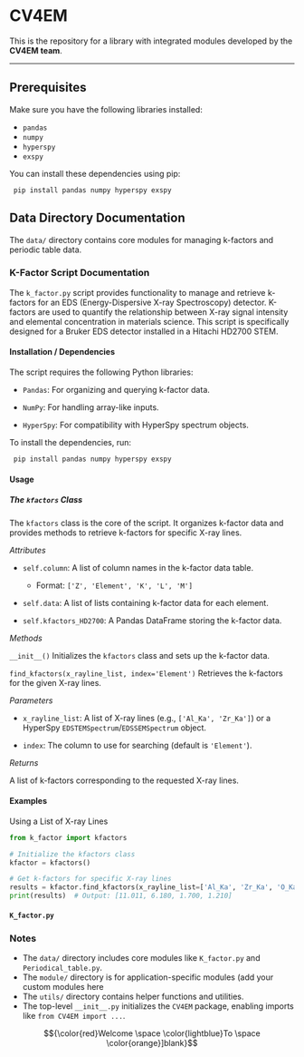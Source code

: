 # CV4EM

This is the repository for a library with integrated modules developed by the **CV4EM team**.

---

## Prerequisites

Make sure you have the following libraries installed:

- `pandas`
- `numpy`
- `hyperspy`
- `exspy`

You can install these dependencies using pip:

```
 pip install pandas numpy hyperspy exspy

```

##  Data Directory Documentation

The `data/` directory contains core modules for managing k-factors and periodic table data.

### K-Factor Script Documentation 
The `k_factor.py` script provides functionality to manage and retrieve k-factors for an EDS (Energy-Dispersive X-ray Spectroscopy) detector. K-factors are used to quantify the relationship between X-ray signal intensity and elemental concentration in materials science. This script is specifically designed for a Bruker EDS detector installed in a Hitachi HD2700 STEM.

#### Installation / Dependencies 

The script requires the following Python libraries:

- `Pandas`: For organizing and querying k-factor data.

- `NumPy`: For handling array-like inputs.

- `HyperSpy`: For compatibility with HyperSpy spectrum objects.

To install the dependencies, run:

```
 pip install pandas numpy hyperspy exspy

```

#### Usage
##### The `kfactors` Class
The `kfactors` class is the core of the script. It organizes k-factor data and provides methods to retrieve k-factors for specific X-ray lines.

_Attributes_
- `self.column`: A list of column names in the k-factor data table.

    - Format: `['Z', 'Element', 'K', 'L', 'M']`

- `self.data`: A list of lists containing k-factor data for each element.

- `self.kfactors_HD2700`: A Pandas DataFrame storing the k-factor data.

_Methods_

`__init__()`
Initializes the `kfactors` class and sets up the k-factor data.

`find_kfactors(x_rayline_list, index='Element')`
Retrieves the k-factors for the given X-ray lines.

_Parameters_

- `x_rayline_list`: A list of X-ray lines (e.g., `['Al_Ka', 'Zr_Ka']`) or a HyperSpy `EDSTEMSpectrum`/`EDSSEMSpectrum` object.

- `index`: The column to use for searching (default is `'Element'`).

_Returns_

A list of k-factors corresponding to the requested X-ray lines.

#### Examples 

Using a List of X-ray Lines
```python 
from k_factor import kfactors

# Initialize the kfactors class
kfactor = kfactors()

# Get k-factors for specific X-ray lines
results = kfactor.find_kfactors(x_rayline_list=['Al_Ka', 'Zr_Ka', 'O_Ka', 'Ti_Ka'])
print(results)  # Output: [11.011, 6.180, 1.700, 1.210]

```

#### **`K_factor.py`**



### Notes

- The `data/` directory includes core modules like `K_factor.py` and `Periodical_table.py`.
- The `module/` directory is for application-specific modules (add your custom modules here
- The `utils/` directory contains helper functions and utilities.
- The top-level `__init__.py` initializes the `CV4EM` package, enabling imports like `from CV4EM import ...`.




$${\color{red}Welcome \space \color{lightblue}To \space \color{orange}]blank}$$
